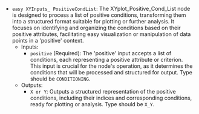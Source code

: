 - `easy XYInputs_ PositiveCondList`: The XYplot_Positive_Cond_List node is designed to process a list of positive conditions, transforming them into a structured format suitable for plotting or further analysis. It focuses on identifying and organizing the conditions based on their positive attributes, facilitating easy visualization or manipulation of data points in a 'positive' context.
    - Inputs:
        - `positive` (Required): The 'positive' input accepts a list of conditions, each representing a positive attribute or criterion. This input is crucial for the node's operation, as it determines the conditions that will be processed and structured for output. Type should be `CONDITIONING`.
    - Outputs:
        - `X or Y`: Outputs a structured representation of the positive conditions, including their indices and corresponding conditions, ready for plotting or analysis. Type should be `X_Y`.

